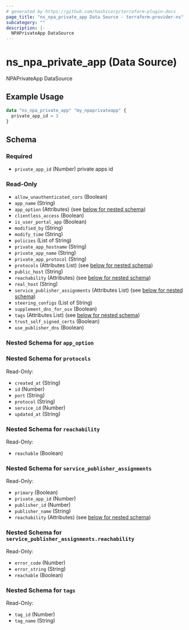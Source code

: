 ```yaml
---
# generated by https://github.com/hashicorp/terraform-plugin-docs
page_title: "ns_npa_private_app Data Source - terraform-provider-ns"
subcategory: ""
description: |-
  NPAPrivateApp DataSource
---
```


# ns_npa_private_app (Data Source)

NPAPrivateApp DataSource

## Example Usage

```terraform
data "ns_npa_private_app" "my_npaprivateapp" {
  private_app_id = 3
}
```

<!-- schema generated by tfplugindocs -->
## Schema

### Required

- `private_app_id` (Number) private apps id

### Read-Only

- `allow_unauthenticated_cors` (Boolean)
- `app_name` (String)
- `app_option` (Attributes) (see [below for nested schema](#nestedatt--app_option))
- `clientless_access` (Boolean)
- `is_user_portal_app` (Boolean)
- `modified_by` (String)
- `modify_time` (String)
- `policies` (List of String)
- `private_app_hostname` (String)
- `private_app_name` (String)
- `private_app_protocol` (String)
- `protocols` (Attributes List) (see [below for nested schema](#nestedatt--protocols))
- `public_host` (String)
- `reachability` (Attributes) (see [below for nested schema](#nestedatt--reachability))
- `real_host` (String)
- `service_publisher_assignments` (Attributes List) (see [below for nested schema](#nestedatt--service_publisher_assignments))
- `steering_configs` (List of String)
- `supplement_dns_for_osx` (Boolean)
- `tags` (Attributes List) (see [below for nested schema](#nestedatt--tags))
- `trust_self_signed_certs` (Boolean)
- `use_publisher_dns` (Boolean)

<a id="nestedatt--app_option"></a>
### Nested Schema for `app_option`


<a id="nestedatt--protocols"></a>
### Nested Schema for `protocols`

Read-Only:

- `created_at` (String)
- `id` (Number)
- `port` (String)
- `protocol` (String)
- `service_id` (Number)
- `updated_at` (String)


<a id="nestedatt--reachability"></a>
### Nested Schema for `reachability`

Read-Only:

- `reachable` (Boolean)


<a id="nestedatt--service_publisher_assignments"></a>
### Nested Schema for `service_publisher_assignments`

Read-Only:

- `primary` (Boolean)
- `private_app_id` (Number)
- `publisher_id` (Number)
- `publisher_name` (String)
- `reachability` (Attributes) (see [below for nested schema](#nestedatt--service_publisher_assignments--reachability))

<a id="nestedatt--service_publisher_assignments--reachability"></a>
### Nested Schema for `service_publisher_assignments.reachability`

Read-Only:

- `error_code` (Number)
- `error_string` (String)
- `reachable` (Boolean)



<a id="nestedatt--tags"></a>
### Nested Schema for `tags`

Read-Only:

- `tag_id` (Number)
- `tag_name` (String)
